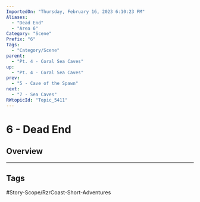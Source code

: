 ```yaml
---
ImportedOn: "Thursday, February 16, 2023 6:10:23 PM"
Aliases:
  - "Dead End"
  - "Area 6"
Category: "Scene"
Prefix: "6"
Tags:
  - "Category/Scene"
parent:
  - "Pt. 4 - Coral Sea Caves"
up:
  - "Pt. 4 - Coral Sea Caves"
prev:
  - "5 - Cave of the Spawn"
next:
  - "7 - Sea Caves"
RWtopicId: "Topic_5411"
---
```

# 6 - Dead End
## Overview

---
## Tags
#Story-Scope/RzrCoast-Short-Adventures

